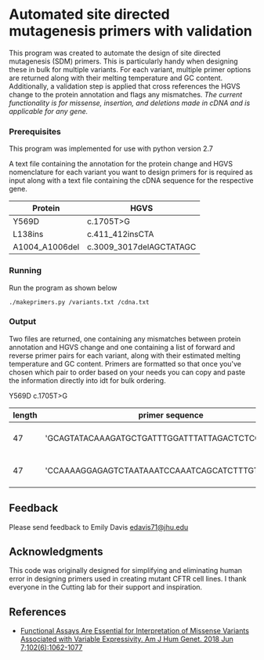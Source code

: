 # Automated site directed mutagenesis primers with validation

This program was created to automate the design of site directed mutagenesis (SDM) primers. This is particularly handy when designing these in bulk for multiple variants. For each variant, multiple primer options are returned along with their melting temperature and GC content. Additionally, a validation step is applied that cross references the HGVS change to the protein annotation and flags any mismatches. *The current functionality is for missense, insertion, and deletions made in cDNA and is applicable for any gene.*


### Prerequisites

This program was implemented for use with python version 2.7

A text file containing the annotation for the protein change and HGVS nomenclature for each variant you want to design primers for is required as input along with a text file containing the cDNA sequence for the respective gene. 


| Protein | HGVS |
| --- | --- |
| Y569D | c.1705T>G |
| L138ins | c.411_412insCTA |
| A1004_A1006del | c.3009_3017delAGCTATAGC |

### Running 

Run the program as shown below

```
./makeprimers.py /variants.txt /cdna.txt
```

### Output

Two files are returned, one containing any mismatches between protein annotation and HGVS change and one containing a list of forward and reverse primer pairs for each variant, along with their estimated melting temperature and GC content. Primers are formatted so that once you've chosen which pair to order based on your needs you can copy and paste the information directly into idt for bulk ordering.

Y569D c.1705T>G

| length | primer sequence | Tm | GC | format for IDT |
| --- | --- | --- | --- | --- |
| 47 | 'GCAGTATACAAAGATGCTGATTTGGATTTATTAGACTCTCCTTTTGG' | 65.42 | 36.17 | Y569D SDM  F GCAGTATACAAAGATGCTGATTTGGATTTATTAGACTCTCCTTTTGG 25nm STD |
| 47 | 'CCAAAAGGAGAGTCTAATAAATCCAAATCAGCATCTTTGTATACTGC' | 65.42 | 36.17 | Y569D SDM  R CCAAAAGGAGAGTCTAATAAATCCAAATCAGCATCTTTGTATACTGC 25nm STD |

## Feedback

Please send feedback to Emily Davis
<edavis71@jhu.edu>


## Acknowledgments

This code was originally designed for simplifying and eliminating human error in designing primers used in creating mutant CFTR cell lines. I thank everyone in the Cutting lab for their support and inspiration. 

## References

* [Functional Assays Are Essential for Interpretation of Missense Variants Associated with Variable Expressivity. Am J Hum Genet. 2018 Jun 7;102(6):1062-1077](https://www.sciencedirect.com/science/article/pii/S0002929718301356)


